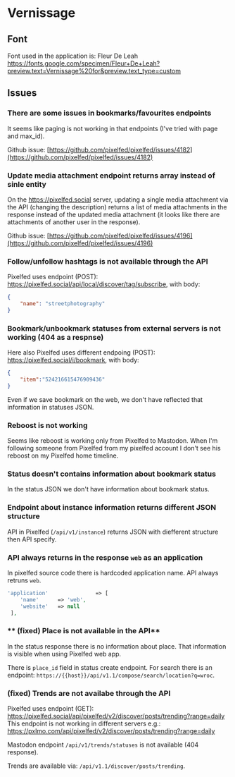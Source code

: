 # Vernissage

## Font

Font used in the application is: Fleur De Leah 
https://fonts.google.com/specimen/Fleur+De+Leah?preview.text=Vernissage%20for&preview.text_type=custom


## Issues

### **There are some issues in bookmarks/favourites endpoints**

It seems like paging is not working in that endpoints (I've tried with page and max_id).

Github issue: [https://github.com/pixelfed/pixelfed/issues/4182](https://github.com/pixelfed/pixelfed/issues/4182)

### **Update media attachment endpoint returns array instead of sinle entity**

On the https://pixelfed.social server, updating a single media attachment via the API (changing the description)
returns a list of media attachments in the response instead of the updated media attachment (it looks like there
are attachments of another user in the response).

Github issue: [https://github.com/pixelfed/pixelfed/issues/4196](https://github.com/pixelfed/pixelfed/issues/4196)


### **Follow/unfollow hashtags is not available through the API**

Pixelfed uses endpoint (POST): https://pixelfed.social/api/local/discover/tag/subscribe, with body:

```json
{
    "name": "streetphotography"
}
```

### **Bookmark/unbookmark statuses from external servers is not working (404 as a respnse)**

Here also Pixelfed uses different endpoing (POST):  https://pixelfed.social/i/bookmark, with body:

```json
{
    "item":"524216615476909436"
}
```

Even if we save bookmark on the web, we don't have reflected that information in statuses JSON. 

### **Reboost is not working**

Seems like reboost is working only from Pixelfed to Mastodon. When I'm following someone from Pixelfed
from my pixelfed account I don't see his reboost on my Pixelfed home timeline.  


### **Status doesn't contains information about bookmark status**

In the status JSON we don't have information about bookmark status.

### **Endpoint about instance information returns different JSON structure**

API in Pixelfed (`/api/v1/instance`) returns JSON with diefferent structure then API specify.

### **API always returns in the response `web` as an application**

In pixelfed source code there is hardcoded application name. API always retruns `web`.

```php
'application'               => [
    'name'      => 'web',
    'website'   => null
 ],
```

### ** (fixed) Place is not available in the API**

In the status response there is no information about place.
That information is visible when using Pixelfed web app. 

There is `place_id` field in status create endpoint.
For search there is an endpoint: `https://{{host}}/api/v1.1/compose/search/location?q=wroc`.

### **(fixed) Trends are not availabe through the API**

Pixelfed uses endpoint (GET): https://pixelfed.social/api/pixelfed/v2/discover/posts/trending?range=daily
This endpoint is not working in different servers e.g.: https://pxlmo.com/api/pixelfed/v2/discover/posts/trending?range=daily

Mastodon endpoint `/api/v1/trends/statuses` is not available (404 response). 

Trends are available via: `/api/v1.1/discover/posts/trending`.
